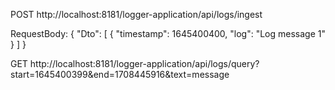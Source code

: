 POST http://localhost:8181/logger-application/api/logs/ingest

RequestBody: {
"Dto": [
{
"timestamp": 1645400400,
"log": "Log message 1"
}
]
}

GET  http://localhost:8181/logger-application/api/logs/query?start=1645400399&end=1708445916&text=message

